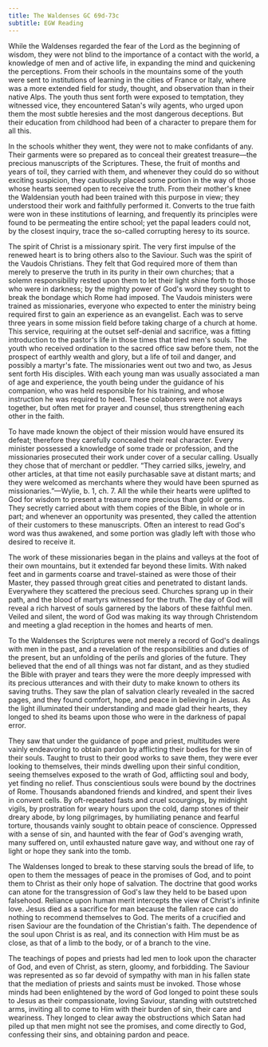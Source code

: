 ```yaml
---
title: The Waldenses GC 69d-73c
subtitle: EGW Reading
---
```


While the Waldenses regarded the fear of the Lord as the beginning of wisdom, they were not blind to the importance of a contact with the world, a knowledge of men and of active life, in expanding the mind and quickening the perceptions. From their schools in the mountains some of the youth were sent to institutions of learning in the cities of France or Italy, where was a more extended field for study, thought, and observation than in their native Alps. The youth thus sent forth were exposed to temptation, they witnessed vice, they encountered Satan's wily agents, who urged upon them the most subtle heresies and the most dangerous deceptions. But their education from childhood had been of a character to prepare them for all this.

In the schools whither they went, they were not to make confidants of any. Their garments were so prepared as to conceal their greatest treasure—the precious manuscripts of the Scriptures. These, the fruit of months and years of toil, they carried with them, and whenever they could do so without exciting suspicion, they cautiously placed some portion in the way of those whose hearts seemed open to receive the truth. From their mother's knee the Waldensian youth had been trained with this purpose in view; they understood their work and faithfully performed it. Converts to the true faith were won in these institutions of learning, and frequently its principles were found to be permeating the entire school; yet the papal leaders could not, by the closest inquiry, trace the so-called corrupting heresy to its source.

The spirit of Christ is a missionary spirit. The very first impulse of the renewed heart is to bring others also to the Saviour. Such was the spirit of the Vaudois Christians. They felt that God required more of them than merely to preserve the truth in its purity in their own churches; that a solemn responsibility rested upon them to let their light shine forth to those who were in darkness; by the mighty power of God's word they sought to break the bondage which Rome had imposed. The Vaudois ministers were trained as missionaries, everyone who expected to enter the ministry being required first to gain an experience as an evangelist. Each was to serve three years in some mission field before taking charge of a church at home. This service, requiring at the outset self-denial and sacrifice, was a fitting introduction to the pastor's life in those times that tried men's souls. The youth who received ordination to the sacred office saw before them, not the prospect of earthly wealth and glory, but a life of toil and danger, and possibly a martyr's fate. The missionaries went out two and two, as Jesus sent forth His disciples. With each young man was usually associated a man of age and experience, the youth being under the guidance of his companion, who was held responsible for his training, and whose instruction he was required to heed. These colaborers were not always together, but often met for prayer and counsel, thus strengthening each other in the faith.

To have made known the object of their mission would have ensured its defeat; therefore they carefully concealed their real character. Every minister possessed a knowledge of some trade or profession, and the missionaries prosecuted their work under cover of a secular calling. Usually they chose that of merchant or peddler. “They carried silks, jewelry, and other articles, at that time not easily purchasable save at distant marts; and they were welcomed as merchants where they would have been spurned as missionaries.”—Wylie, b. 1, ch. 7. All the while their hearts were uplifted to God for wisdom to present a treasure more precious than gold or gems. They secretly carried about with them copies of the Bible, in whole or in part; and whenever an opportunity was presented, they called the attention of their customers to these manuscripts. Often an interest to read God's word was thus awakened, and some portion was gladly left with those who desired to receive it.

The work of these missionaries began in the plains and valleys at the foot of their own mountains, but it extended far beyond these limits. With naked feet and in garments coarse and travel-stained as were those of their Master, they passed through great cities and penetrated to distant lands. Everywhere they scattered the precious seed. Churches sprang up in their path, and the blood of martyrs witnessed for the truth. The day of God will reveal a rich harvest of souls garnered by the labors of these faithful men. Veiled and silent, the word of God was making its way through Christendom and meeting a glad reception in the homes and hearts of men.

To the Waldenses the Scriptures were not merely a record of God's dealings with men in the past, and a revelation of the responsibilities and duties of the present, but an unfolding of the perils and glories of the future. They believed that the end of all things was not far distant, and as they studied the Bible with prayer and tears they were the more deeply impressed with its precious utterances and with their duty to make known to others its saving truths. They saw the plan of salvation clearly revealed in the sacred pages, and they found comfort, hope, and peace in believing in Jesus. As the light illuminated their understanding and made glad their hearts, they longed to shed its beams upon those who were in the darkness of papal error.

They saw that under the guidance of pope and priest, multitudes were vainly endeavoring to obtain pardon by afflicting their bodies for the sin of their souls. Taught to trust to their good works to save them, they were ever looking to themselves, their minds dwelling upon their sinful condition, seeing themselves exposed to the wrath of God, afflicting soul and body, yet finding no relief. Thus conscientious souls were bound by the doctrines of Rome. Thousands abandoned friends and kindred, and spent their lives in convent cells. By oft-repeated fasts and cruel scourgings, by midnight vigils, by prostration for weary hours upon the cold, damp stones of their dreary abode, by long pilgrimages, by humiliating penance and fearful torture, thousands vainly sought to obtain peace of conscience. Oppressed with a sense of sin, and haunted with the fear of God's avenging wrath, many suffered on, until exhausted nature gave way, and without one ray of light or hope they sank into the tomb.

The Waldenses longed to break to these starving souls the bread of life, to open to them the messages of peace in the promises of God, and to point them to Christ as their only hope of salvation. The doctrine that good works can atone for the transgression of God's law they held to be based upon falsehood. Reliance upon human merit intercepts the view of Christ's infinite love. Jesus died as a sacrifice for man because the fallen race can do nothing to recommend themselves to God. The merits of a crucified and risen Saviour are the foundation of the Christian's faith. The dependence of the soul upon Christ is as real, and its connection with Him must be as close, as that of a limb to the body, or of a branch to the vine.

The teachings of popes and priests had led men to look upon the character of God, and even of Christ, as stern, gloomy, and forbidding. The Saviour was represented as so far devoid of sympathy with man in his fallen state that the mediation of priests and saints must be invoked. Those whose minds had been enlightened by the word of God longed to point these souls to Jesus as their compassionate, loving Saviour, standing with outstretched arms, inviting all to come to Him with their burden of sin, their care and weariness. They longed to clear away the obstructions which Satan had piled up that men might not see the promises, and come directly to God, confessing their sins, and obtaining pardon and peace.